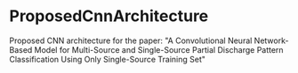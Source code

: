 # ProposedCnnArchitecture
Proposed CNN architecture for the paper: "A Convolutional Neural Network-Based Model for Multi-Source and Single-Source Partial Discharge Pattern Classification Using Only Single-Source Training Set"
